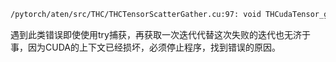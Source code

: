 ```bash
/pytorch/aten/src/THC/THCTensorScatterGather.cu:97: void THCudaTensor_gatherKernel(TensorInfo<Real, IndexType>, TensorInfo<Real, IndexType>, TensorInfo<long, IndexType>, int, IndexType) [with IndexType = unsigned int, Real = float, Dims = 2]: block: [0,0,0], thread: [127,0,0] Assertion `indexValue >= 0 && indexValue < src.sizes[dim]` failed.

```

遇到此类错误即使使用try捕获，再获取一次迭代代替这次失败的迭代也无济于事，因为CUDA的上下文已经损坏，必须停止程序，找到错误的原因。

